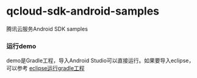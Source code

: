 # qcloud-sdk-android-samples
腾讯云服务Android SDK samples

### 运行demo
demo是Gradle工程，导入Android Studio可以直接运行。如果要导入eclipse，可以参考 [eclipse运行gradle工程](eclipseXgradle/eclipseXgradle.md)



